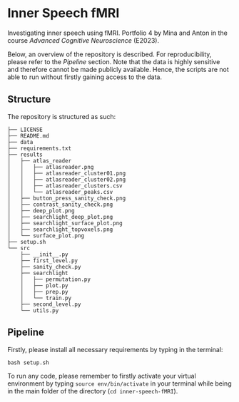 # Inner Speech fMRI 
Investigating inner speech using fMRI. Portfolio 4 by Mina and Anton in the course  *Advanced Cognitive Neuroscience* (E2023). 

Below, an overview of the repository is described. For reproducibility, please refer to the *Pipeline* section. Note that the data is highly sensitive and therefore cannot be made publicly available. Hence, the scripts are not able to run without firstly gaining access to the data. 

## Structure
The repository is structured as such: 
```
├── LICENSE
├── README.md
├── data
├── requirements.txt
├── results
│   ├── atlas_reader
│   │   ├── atlasreader.png
│   │   ├── atlasreader_cluster01.png
│   │   ├── atlasreader_cluster02.png
│   │   ├── atlasreader_clusters.csv
│   │   └── atlasreader_peaks.csv
│   ├── button_press_sanity_check.png
│   ├── contrast_sanity_check.png
│   ├── deep_plot.png
│   ├── searchlight_deep_plot.png
│   ├── searchlight_surface_plot.png
│   ├── searchlight_topvoxels.png
│   └── surface_plot.png
├── setup.sh
└── src
    ├── __init__.py
    ├── first_level.py
    ├── sanity_check.py
    ├── searchlight
    │   ├── permutation.py
    │   ├── plot.py
    │   ├── prep.py
    │   └── train.py
    ├── second_level.py
    └── utils.py
```

## Pipeline
Firstly, please install all necessary requirements by typing in the terminal: 
```
bash setup.sh 
```
To run any code, please remember to firstly activate your virtual environment by typing `source env/bin/activate` in your terminal while being in the main folder of the directory (`cd inner-speech-fMRI`).
